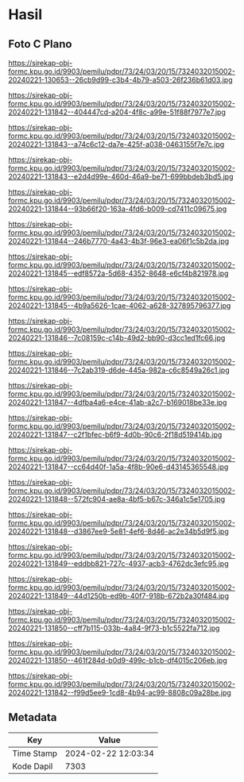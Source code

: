 # Hasil

## Foto C Plano

https://sirekap-obj-formc.kpu.go.id/9903/pemilu/pdpr/73/24/03/20/15/7324032015002-20240221-130653--26cb9d99-c3b4-4b79-a503-26f236b61d03.jpg

https://sirekap-obj-formc.kpu.go.id/9903/pemilu/pdpr/73/24/03/20/15/7324032015002-20240221-131842--404447cd-a204-4f8c-a99e-51f88f7977e7.jpg

https://sirekap-obj-formc.kpu.go.id/9903/pemilu/pdpr/73/24/03/20/15/7324032015002-20240221-131843--a74c6c12-da7e-425f-a038-0463155f7e7c.jpg

https://sirekap-obj-formc.kpu.go.id/9903/pemilu/pdpr/73/24/03/20/15/7324032015002-20240221-131843--e2d4d99e-460d-46a9-be71-699bbdeb3bd5.jpg

https://sirekap-obj-formc.kpu.go.id/9903/pemilu/pdpr/73/24/03/20/15/7324032015002-20240221-131844--93b66f20-163a-4fd6-b009-cd7411c09675.jpg

https://sirekap-obj-formc.kpu.go.id/9903/pemilu/pdpr/73/24/03/20/15/7324032015002-20240221-131844--246b7770-4a43-4b3f-96e3-ea06f1c5b2da.jpg

https://sirekap-obj-formc.kpu.go.id/9903/pemilu/pdpr/73/24/03/20/15/7324032015002-20240221-131845--edf8572a-5d68-4352-8648-e6cf4b821978.jpg

https://sirekap-obj-formc.kpu.go.id/9903/pemilu/pdpr/73/24/03/20/15/7324032015002-20240221-131845--4b9a5626-1cae-4062-a628-327895796377.jpg

https://sirekap-obj-formc.kpu.go.id/9903/pemilu/pdpr/73/24/03/20/15/7324032015002-20240221-131846--7c08159c-c14b-49d2-bb90-d3cc1ed1fc66.jpg

https://sirekap-obj-formc.kpu.go.id/9903/pemilu/pdpr/73/24/03/20/15/7324032015002-20240221-131846--7c2ab319-d6de-445a-982a-c6c8549a26c1.jpg

https://sirekap-obj-formc.kpu.go.id/9903/pemilu/pdpr/73/24/03/20/15/7324032015002-20240221-131847--4dfba4a6-e4ce-41ab-a2c7-b169018be33e.jpg

https://sirekap-obj-formc.kpu.go.id/9903/pemilu/pdpr/73/24/03/20/15/7324032015002-20240221-131847--c2f1bfec-b6f9-4d0b-90c6-2f18d519414b.jpg

https://sirekap-obj-formc.kpu.go.id/9903/pemilu/pdpr/73/24/03/20/15/7324032015002-20240221-131847--cc64d40f-1a5a-4f8b-90e6-d43145365548.jpg

https://sirekap-obj-formc.kpu.go.id/9903/pemilu/pdpr/73/24/03/20/15/7324032015002-20240221-131848--572fc904-ae8a-4bf5-b67c-346a1c5e1705.jpg

https://sirekap-obj-formc.kpu.go.id/9903/pemilu/pdpr/73/24/03/20/15/7324032015002-20240221-131848--d3867ee9-5e81-4ef6-8d46-ac2e34b5d9f5.jpg

https://sirekap-obj-formc.kpu.go.id/9903/pemilu/pdpr/73/24/03/20/15/7324032015002-20240221-131849--eddbb821-727c-4937-acb3-4762dc3efc95.jpg

https://sirekap-obj-formc.kpu.go.id/9903/pemilu/pdpr/73/24/03/20/15/7324032015002-20240221-131849--44d1250b-ed9b-40f7-918b-672b2a30f484.jpg

https://sirekap-obj-formc.kpu.go.id/9903/pemilu/pdpr/73/24/03/20/15/7324032015002-20240221-131850--cff7b115-033b-4a84-9f73-b1c5522fa712.jpg

https://sirekap-obj-formc.kpu.go.id/9903/pemilu/pdpr/73/24/03/20/15/7324032015002-20240221-131850--461f284d-b0d9-499c-b1cb-df4015c206eb.jpg

https://sirekap-obj-formc.kpu.go.id/9903/pemilu/pdpr/73/24/03/20/15/7324032015002-20240221-131842--f99d5ee9-1cd8-4b94-ac99-8808c09a28be.jpg


## Metadata

| Key        | Value               |
| ---------- | ------------------- |
| Time Stamp | 2024-02-22 12:03:34 |
| Kode Dapil | 7303                |



